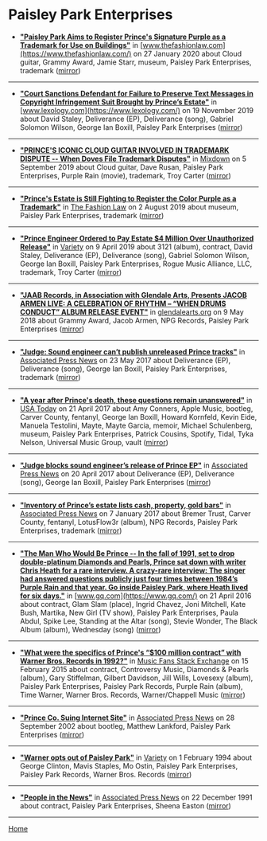 # Paisley Park Enterprises

 - [**"Paisley Park Aims to Register Prince's Signature Purple as a Trademark for Use on Buildings"**](https://www.thefashionlaw.com/home/princes-estate-in-the-midst-of-fight-to-register-the-color-purple-for-use-on-buildings) in [www.thefashionlaw.com](https://www.thefashionlaw.com/) on 27 January 2020 about Cloud guitar, Grammy Award, Jamie Starr, museum, Paisley Park Enterprises, trademark ([mirror](https://web.archive.org/web/*/https://www.thefashionlaw.com/home/princes-estate-in-the-midst-of-fight-to-register-the-color-purple-for-use-on-buildings))

----

 - [**"Court Sanctions Defendant for Failure to Preserve Text Messages in Copyright Infringement Suit Brought by Prince’s Estate"**](https://www.lexology.com/library/detail.aspx?g=ff9d02bd-b6be-485d-b249-e3ecc172bb1f) in [www.lexology.com](https://www.lexology.com/) on 19 November 2019 about David Staley, Deliverance (EP), Deliverance (song), Gabriel Solomon Wilson, George Ian Boxill, Paisley Park Enterprises ([mirror](https://web.archive.org/web/*/https://www.lexology.com/library/detail.aspx?g=ff9d02bd-b6be-485d-b249-e3ecc172bb1f))

----

 - [**"PRINCE'S ICONIC CLOUD GUITAR INVOLVED IN TRADEMARK DISPUTE -- When Doves File Trademark Disputes"**](http://www.mixdownmag.com.au/princes-iconic-cloud-guitar-involved-trademark-dispute) in [Mixdown](http://www.mixdownmag.com.au/) on 5 September 2019 about Cloud guitar, Dave Rusan, Paisley Park Enterprises, Purple Rain (movie), trademark, Troy Carter ([mirror](https://web.archive.org/web/*/http://www.mixdownmag.com.au/princes-iconic-cloud-guitar-involved-trademark-dispute))

----

 - [**"Prince's Estate is Still Fighting to Register the Color Purple as a Trademark"**](http://www.thefashionlaw.com/home/princes-estate-is-still-fighting-to-register-the-color-purple) in [The Fashion Law](http://www.thefashionlaw.com/) on 2 August 2019 about museum, Paisley Park Enterprises, trademark ([mirror](https://web.archive.org/web/*/http://www.thefashionlaw.com/home/princes-estate-is-still-fighting-to-register-the-color-purple))

----

 - [**"Prince Engineer Ordered to Pay Estate $4 Million Over Unauthorized Release"**](https://variety.com/2019/biz/news/prince-engineer-pay-estate-4-million-unauthorized-release-1203184099/) in [Variety](https://variety.com/) on 9 April 2019 about 3121 (album), contract, David Staley, Deliverance (EP), Deliverance (song), Gabriel Solomon Wilson, George Ian Boxill, Paisley Park Enterprises, Rogue Music Alliance, LLC, trademark, Troy Carter ([mirror](https://web.archive.org/web/*/https://variety.com/2019/biz/news/prince-engineer-pay-estate-4-million-unauthorized-release-1203184099/))

----

 - [**"JAAB Records, in Association with Glendale Arts, Presents JACOB ARMEN LIVE: A CELEBRATION OF RHYTHM – “WHEN DRUMS CONDUCT” ALBUM RELEASE EVENT"**](http://glendalearts.org/event/jaab-records-in-association-with-glendale-arts-presents-jacob-armen-live-a-celebration-of-rhythm-when-drums-conduct-album-release-event/) in [glendalearts.org](http://glendalearts.org/) on 9 May 2018 about Grammy Award, Jacob Armen, NPG Records, Paisley Park Enterprises ([mirror](https://web.archive.org/web/*/http://glendalearts.org/event/jaab-records-in-association-with-glendale-arts-presents-jacob-armen-live-a-celebration-of-rhythm-when-drums-conduct-album-release-event/))

----

 - [**"Judge: Sound engineer can’t publish unreleased Prince tracks"**](https://apnews.com/28f8d4317b3b43219621f58a3252addb) in [Associated Press News](https://apnews.com/) on 23 May 2017 about Deliverance (EP), Deliverance (song), George Ian Boxill, Paisley Park Enterprises, trademark ([mirror](https://web.archive.org/web/*/https://apnews.com/28f8d4317b3b43219621f58a3252addb))

----

 - [**"A year after Prince's death, these questions remain unanswered"**](https://usatoday.com/story/life/music/2017/04/20/death-prince-one-year-later-what-do-we-know/100180398/) in [USA Today](https://usatoday.com/) on 21 April 2017 about Amy Conners, Apple Music, bootleg, Carver County, fentanyl, George Ian Boxill, Howard Kornfeld, Kevin Eide, Manuela Testolini, Mayte, Mayte Garcia, memoir, Michael Schulenberg, museum, Paisley Park Enterprises, Patrick Cousins, Spotify, Tidal, Tyka Nelson, Universal Music Group, vault ([mirror](https://web.archive.org/web/*/https://usatoday.com/story/life/music/2017/04/20/death-prince-one-year-later-what-do-we-know/100180398/))

----

 - [**"Judge blocks sound engineer’s release of Prince EP"**](https://apnews.com/194582ccc441427d9c3b8b644ac5dcc0) in [Associated Press News](https://apnews.com/) on 20 April 2017 about Deliverance (EP), Deliverance (song), George Ian Boxill, Paisley Park Enterprises ([mirror](https://web.archive.org/web/*/https://apnews.com/194582ccc441427d9c3b8b644ac5dcc0))

----

 - [**"Inventory of Prince’s estate lists cash, property, gold bars"**](https://apnews.com/5ac8a5faa09440a4a8cc2cb43db35ee8) in [Associated Press News](https://apnews.com/) on 7 January 2017 about Bremer Trust, Carver County, fentanyl, LotusFlow3r (album), NPG Records, Paisley Park Enterprises, trademark ([mirror](https://web.archive.org/web/*/https://apnews.com/5ac8a5faa09440a4a8cc2cb43db35ee8))

----

 - [**"The Man Who Would Be Prince -- In the fall of 1991, set to drop double-platinum Diamonds and Pearls, Prince sat down with writer Chris Heath for a rare interview. A crazy-rare interview: The singer had answered questions publicly just four times between 1984’s Purple Rain and that year. Go inside Paisley Park, where Heath lived for six days."**](https://www.gq.com/story/prince-interview-inside-paisley-park) in [www.gq.com](https://www.gq.com/) on 21 April 2016 about contract, Glam Slam (place), Ingrid Chavez, Joni Mitchell, Kate Bush, Martika, New Girl (TV show), Paisley Park Enterprises, Paula Abdul, Spike Lee, Standing at the Altar (song), Stevie Wonder, The Black Album (album), Wednesday (song) ([mirror](https://web.archive.org/web/*/https://www.gq.com/story/prince-interview-inside-paisley-park))

----

 - [**"What were the specifics of Prince's “$100 million contract” with Warner Bros. Records in 1992?"**](https://musicfans.stackexchange.com/a/89/129) in [Music Fans Stack Exchange](https://musicfans.stackexchange.com/) on 15 February 2015 about contract, Controversy Music, Diamonds & Pearls (album), Gary Stiffelman, Gilbert Davidson, Jill Wills, Lovesexy (album), Paisley Park Enterprises, Paisley Park Records, Purple Rain (album), Time Warner, Warner Bros. Records, Warner/Chappell Music ([mirror](https://web.archive.org/web/*/https://musicfans.stackexchange.com/a/89/129))

----

 - [**"Prince Co. Suing Internet Site"**](https://apnews.com/06d02aeedba29e311e8d336c7b71a2b8) in [Associated Press News](https://apnews.com/) on 28 September 2002 about bootleg, Matthew Lankford, Paisley Park Enterprises ([mirror](https://web.archive.org/web/*/https://apnews.com/06d02aeedba29e311e8d336c7b71a2b8))

----

 - [**"Warner opts out of Paisley Park"**](https://variety.com/1994/music/news/warner-opts-out-of-paisley-park-117965/) in [Variety](https://variety.com/) on 1 February 1994 about George Clinton, Mavis Staples, Mo Ostin, Paisley Park Enterprises, Paisley Park Records, Warner Bros. Records ([mirror](https://web.archive.org/web/*/https://variety.com/1994/music/news/warner-opts-out-of-paisley-park-117965/))

----

 - [**"People in the News"**](https://apnews.com/df4748de657e2a79a5ec74214a26f279) in [Associated Press News](https://apnews.com/) on 22 December 1991 about contract, Paisley Park Enterprises, Sheena Easton ([mirror](https://web.archive.org/web/*/https://apnews.com/df4748de657e2a79a5ec74214a26f279))

----

[Home](../)
